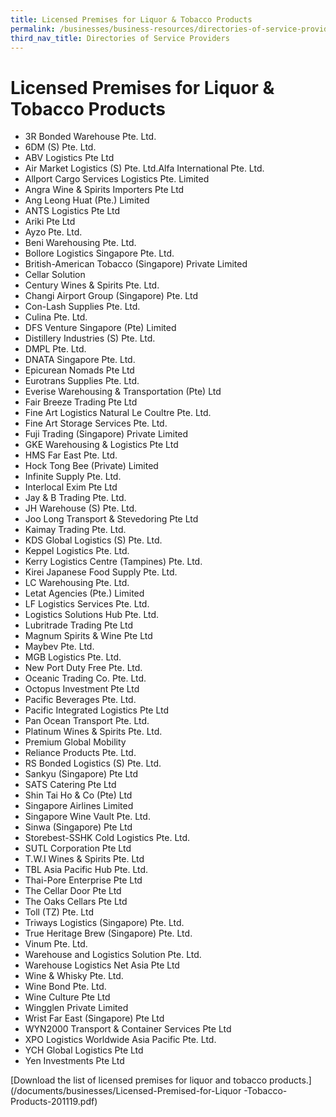 ```yaml
---
title: Licensed Premises for Liquor & Tobacco Products
permalink: /businesses/business-resources/directories-of-service-providers/licensed-premises-for-liquor-tobacco-products
third_nav_title: Directories of Service Providers
---
```


# Licensed Premises for Liquor & Tobacco Products

-   3R Bonded Warehouse Pte. Ltd.
-   6DM (S) Pte. Ltd.
-   ABV Logistics Pte Ltd
-   Air Market Logistics (S) Pte. Ltd.Alfa International Pte. Ltd.
-   Allport Cargo Services Logistics Pte. Limited
-   Angra Wine & Spirits Importers Pte Ltd
-   Ang Leong Huat (Pte.) Limited
-   ANTS Logistics Pte Ltd
-   Ariki Pte Ltd
-   Ayzo Pte. Ltd.
-   Beni Warehousing Pte. Ltd.
-   Bollore Logistics Singapore Pte. Ltd.
-   British-American Tobacco (Singapore) Private Limited
-   Cellar Solution
-   Century Wines & Spirits Pte. Ltd.
-   Changi Airport Group (Singapore) Pte. Ltd
-   Con-Lash Supplies Pte. Ltd.
-   Culina Pte. Ltd.
-   DFS Venture Singapore (Pte) Limited
-   Distillery Industries (S) Pte. Ltd.
-   DMPL Pte. Ltd.
-   DNATA Singapore Pte. Ltd.
-   Epicurean Nomads Pte Ltd
-   Eurotrans Supplies Pte. Ltd.
-   Everise Warehousing & Transportation (Pte) Ltd
-   Fair Breeze Trading Pte Ltd
-   Fine Art Logistics Natural Le Coultre Pte. Ltd.
-   Fine Art Storage Services Pte. Ltd.
-   Fuji Trading (Singapore) Private Limited
-   GKE Warehousing & Logistics Pte Ltd
-   HMS Far East Pte. Ltd.
-   Hock Tong Bee (Private) Limited
-   Infinite Supply Pte. Ltd.
-   Interlocal Exim Pte Ltd
-   Jay & B Trading Pte. Ltd.
-   JH Warehouse (S) Pte. Ltd.
-   Joo Long Transport & Stevedoring Pte Ltd
-   Kaimay Trading Pte. Ltd.
-   KDS Global Logistics (S) Pte. Ltd.
-   Keppel Logistics Pte. Ltd.
-   Kerry Logistics Centre (Tampines) Pte. Ltd.
-   Kirei Japanese Food Supply Pte. Ltd.
-   LC Warehousing Pte. Ltd.
-   Letat Agencies (Pte.) Limited
-   LF Logistics Services Pte. Ltd.
-   Logistics Solutions Hub Pte. Ltd.
-   Lubritrade Trading Pte Ltd
-   Magnum Spirits & Wine Pte Ltd
-   Maybev Pte. Ltd.
-   MGB Logistics Pte. Ltd.
-   New Port Duty Free Pte. Ltd.
-   Oceanic Trading Co. Pte. Ltd.
-   Octopus Investment Pte Ltd
-   Pacific Beverages Pte. Ltd.
-   Pacific Integrated Logistics Pte Ltd
-   Pan Ocean Transport Pte. Ltd.
-   Platinum Wines & Spirits Pte. Ltd.
-   Premium Global Mobility
-   Reliance Products Pte. Ltd.
-   RS Bonded Logistics (S) Pte. Ltd.
-   Sankyu (Singapore) Pte Ltd
-   SATS Catering Pte Ltd
-   Shin Tai Ho & Co (Pte) Ltd
-   Singapore Airlines Limited
-   Singapore Wine Vault Pte. Ltd.
-   Sinwa (Singapore) Pte Ltd
-   Storebest-SSHK Cold Logistics Pte. Ltd.
-   SUTL Corporation Pte Ltd
-   T.W.I Wines & Spirits Pte. Ltd
-   TBL Asia Pacific Hub Pte. Ltd.
-   Thai-Pore Enterprise Pte Ltd
-   The Cellar Door Pte Ltd
-   The Oaks Cellars Pte Ltd
-   Toll (TZ) Pte. Ltd
-   Triways Logistics (Singapore) Pte. Ltd.
-   True Heritage Brew (Singapore) Pte. Ltd.
-   Vinum Pte. Ltd.
-   Warehouse and Logistics Solution Pte. Ltd.
-   Warehouse Logistics Net Asia Pte Ltd
-   Wine & Whisky Pte. Ltd.
-   Wine Bond Pte. Ltd.
-   Wine Culture Pte Ltd
-   Wingglen Private Limited
-   Wrist Far East (Singapore) Pte Ltd
-   WYN2000 Transport & Container Services Pte Ltd
-   XPO Logistics Worldwide Asia Pacific Pte. Ltd.
-   YCH Global Logistics Pte Ltd
-   Yen Investments Pte Ltd

[Download the list of licensed premises for liquor and tobacco products.](/documents/businesses/Licensed-Premised-for-Liquor -Tobacco-Products-201119.pdf)
